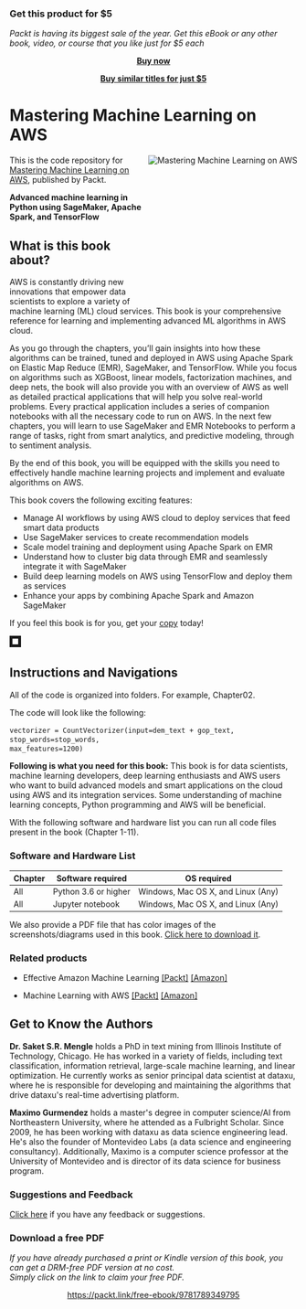 
### Get this product for $5

<i>Packt is having its biggest sale of the year. Get this eBook or any other book, video, or course that you like just for $5 each</i>


<b><p align='center'>[Buy now](https://packt.link/9781789349795)</p></b>


<b><p align='center'>[Buy similar titles for just $5](https://subscription.packtpub.com/search)</p></b>


# Mastering Machine Learning on AWS

<a href="https://www.packtpub.com/in/big-data-and-business-intelligence/mastering-machine-learning-aws"><img src="https://www.packtpub.com/media/catalog/product/cache/ecd051e9670bd57df35c8f0b122d8aea/9/7/9781789349795_cover_0.png" alt="Mastering Machine Learning on AWS" height="256px" align="right"></a>

This is the code repository for [Mastering Machine Learning on AWS](https://www.packtpub.com/in/big-data-and-business-intelligence/mastering-machine-learning-aws), published by Packt.

**Advanced machine learning in Python using SageMaker, Apache Spark, and TensorFlow**

## What is this book about?
AWS is constantly driving new innovations that empower data scientists to explore a variety of machine learning (ML) cloud services. This book is your comprehensive reference for learning and implementing advanced ML algorithms in AWS cloud.

As you go through the chapters, you’ll gain insights into how these algorithms can be trained, tuned and deployed in AWS using Apache Spark on Elastic Map Reduce (EMR), SageMaker, and TensorFlow. While you focus on algorithms such as XGBoost, linear models, factorization machines, and deep nets, the book will also provide you with an overview of AWS as well as detailed practical applications that will help you solve real-world problems. Every practical application includes a series of companion notebooks with all the necessary code to run on AWS. In the next few chapters, you will learn to use SageMaker and EMR Notebooks to perform a range of tasks, right from smart analytics, and predictive modeling, through to sentiment analysis. 

By the end of this book, you will be equipped with the skills you need to effectively handle machine learning projects and implement and evaluate algorithms on AWS.

This book covers the following exciting features:
* Manage AI workflows by using AWS cloud to deploy services that feed smart data products
* Use SageMaker services to create recommendation models
* Scale model training and deployment using Apache Spark on EMR
* Understand how to cluster big data through EMR and seamlessly integrate it with SageMaker
* Build deep learning models on AWS using TensorFlow and deploy them as services
* Enhance your apps by combining Apache Spark and Amazon SageMaker

If you feel this book is for you, get your [copy](https://www.amazon.com/Mastering-Machine-Learning-AWS-TensorFlow/dp/1789349796) today!

<a href="https://www.packtpub.com/?utm_source=github&utm_medium=banner&utm_campaign=GitHubBanner"><img src="https://raw.githubusercontent.com/PacktPublishing/GitHub/master/GitHub.png" 
alt="https://www.packtpub.com/" border="5" /></a>

## Instructions and Navigations
All of the code is organized into folders. For example, Chapter02.

The code will look like the following:
```
vectorizer = CountVectorizer(input=dem_text + gop_text,
stop_words=stop_words,
max_features=1200)
```

**Following is what you need for this book:**
This book is for data scientists, machine learning developers, deep learning enthusiasts and AWS users who want to build advanced models and smart applications on the cloud using AWS and its integration services. Some understanding of machine learning concepts, Python programming and AWS will be beneficial.	

With the following software and hardware list you can run all code files present in the book (Chapter 1-11).
### Software and Hardware List
| Chapter | Software required | OS required |
| -------- | ------------------------------------ | ----------------------------------- |
| All | Python 3.6 or higher | Windows, Mac OS X, and Linux (Any) |
| All | Jupyter notebook | Windows, Mac OS X, and Linux (Any) |

We also provide a PDF file that has color images of the screenshots/diagrams used in this book. [Click here to download it](https://www.packtpub.com/sites/default/files/downloads/9781789349795_ColorImages.pdf).

### Related products
* Effective Amazon Machine Learning [[Packt]](https://www.packtpub.com/in/big-data-and-business-intelligence/effective-amazon-machine-learning) [[Amazon]](https://www.amazon.com/Effective-Amazon-Machine-Learning-Perrier/dp/1785883232)

* Machine Learning with AWS [[Packt]](https://www.packtpub.com/in/big-data-and-business-intelligence/beginning-machine-learning-aws) [[Amazon]](https://www.amazon.com/Machine-Learning-AWS-artificial-intelligence/dp/1789806194)

## Get to Know the Authors
**Dr. Saket S.R. Mengle** holds a PhD in text mining from Illinois Institute of Technology, Chicago. He has worked in a variety of fields, including text classification, information retrieval, large-scale machine learning, and linear optimization. He currently works as senior principal data scientist at dataxu, where he is responsible for developing and maintaining the algorithms that drive dataxu's real-time advertising platform.

**Maximo Gurmendez** holds a master's degree in computer science/AI from Northeastern University, where he attended as a Fulbright Scholar. Since 2009, he has been working with dataxu as data science engineering lead. He's also the founder of Montevideo Labs (a data science and engineering consultancy). Additionally, Maximo is a computer science professor at the University of Montevideo and is director of its data science for business program.


### Suggestions and Feedback
[Click here](https://docs.google.com/forms/d/e/1FAIpQLSdy7dATC6QmEL81FIUuymZ0Wy9vH1jHkvpY57OiMeKGqib_Ow/viewform) if you have any feedback or suggestions.


### Download a free PDF

 <i>If you have already purchased a print or Kindle version of this book, you can get a DRM-free PDF version at no cost.<br>Simply click on the link to claim your free PDF.</i>
<p align="center"> <a href="https://packt.link/free-ebook/9781789349795">https://packt.link/free-ebook/9781789349795 </a> </p>